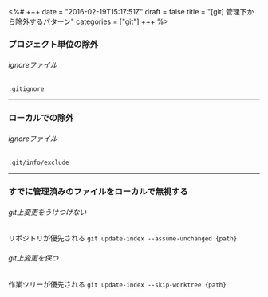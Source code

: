 <%#
+++
date = "2016-02-19T15:17:51Z"
draft = false
title = "[git] 管理下から除外するパターン"
categories = ["git"]
+++
%>

### プロジェクト単位の除外

###### ignoreファイル

`.gitignore`

****************

### ローカルでの除外

###### ignoreファイル

`.git/info/exclude`

****************

### すでに管理済みのファイルをローカルで無視する

###### git上変更をうけつけない

リポジトリが優先される
`git update-index --assume-unchanged {path}`

###### git上変更を保つ

作業ツリーが優先される
`git update-index --skip-worktree {path}`

